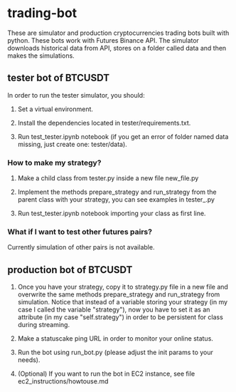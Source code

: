 # trading-bot

These are simulator and production cryptocurrencies trading bots built with python. These bots work with Futures Binance API.
The simulator downloads historical data from API, stores on a folder called data and then makes the simulations.

## tester bot of BTCUSDT

In order to run the tester simulator, you should:

1. Set a virtual environment.

2. Install the dependencies located in tester/requirements.txt.

3. Run test_tester.ipynb notebook (if you get an error of folder named data missing, just create one: tester/data).

### How to make my strategy?

1. Make a child class from tester.py inside a new file new_file.py

2. Implement the methods prepare_strategy and run_strategy from the parent class with your strategy, you can see examples in tester_<placeholder>.py 

3. Run test_tester.ipynb notebook importing your class as first line.

### What if I want to test other futures pairs?

Currently simulation of other pairs is not available.

## production bot of BTCUSDT

1. Once you have your strategy, copy it to strategy.py file in a new file and overwrite the same methods prepare_strategy and run_strategy from simulation. Notice that instead of a variable storing your strategy (in my case I called the variable "strategy"), now you have to set it as an attribute (in my case "self.strategy") in order to be persistent for class during streaming.

2. Make a statuscake ping URL in order to monitor your online status.

3. Run the bot using run_bot.py (please adjust the init params to your needs).

4. (Optional) If you want to run the bot in EC2 instance, see file ec2_instructions/howtouse.md